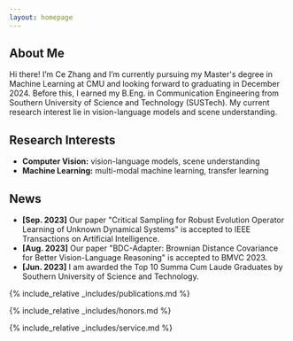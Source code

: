 ```yaml
---
layout: homepage
---
```


## About Me

Hi there! I’m Ce Zhang and I’m currently pursuing my Master's degree in Machine Learning at CMU and looking forward to graduating in December 2024. Before this, I earned my B.Eng. in Communication Engineering from Southern University of Science and Technology (SUSTech). My current research interest lie in vision-language models and scene understanding.

## Research Interests

- **Computer Vision:** vision-language models, scene understanding
- **Machine Learning:** multi-modal machine learning, transfer learning

## News

- **[Sep. 2023]** Our paper "Critical Sampling for Robust Evolution Operator Learning of Unknown Dynamical Systems" is accepted to IEEE Transactions on Artificial Intelligence.
- **[Aug. 2023]** Our paper "BDC-Adapter: Brownian Distance Covariance for Better Vision-Language Reasoning" is accepted to BMVC 2023.
- **[Jun. 2023]** I am awarded the Top 10 Summa Cum Laude Graduates by Southern University of Science and Technology. 

{% include_relative _includes/publications.md %}

{% include_relative _includes/honors.md %}

{% include_relative _includes/service.md %}
